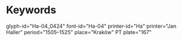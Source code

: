 # Keywords
glyph-id="Ha-04_0424"
font-id="Ha-04"
printer-id="Ha"
printer="Jan Haller"
period="1505–1525"
place="Kraków"
PT plate="167"
